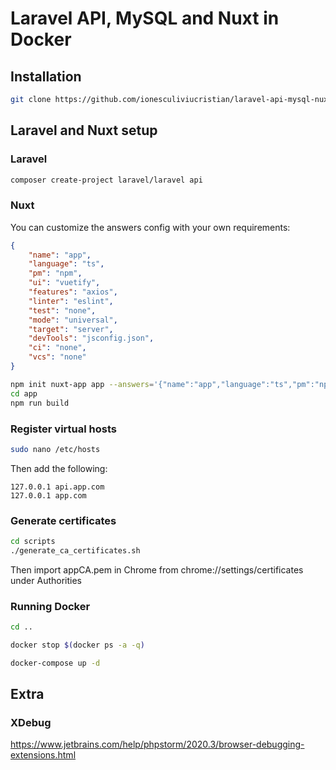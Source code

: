 # Laravel API, MySQL and Nuxt in Docker

## Installation

```bash
git clone https://github.com/ionesculiviucristian/laravel-api-mysql-nuxt-docker
```

## Laravel and Nuxt setup

### Laravel

```bash
composer create-project laravel/laravel api
```

### Nuxt

You can customize the answers config with your own requirements:

```json
{
    "name": "app", 
    "language": "ts", 
    "pm": "npm", 
    "ui": "vuetify", 
    "features": "axios",
    "linter": "eslint",
    "test": "none",
    "mode": "universal",
    "target": "server",
    "devTools": "jsconfig.json",
    "ci": "none",
    "vcs": "none"
}
```

```bash
npm init nuxt-app app --answers='{"name":"app","language":"ts","pm":"npm","ui":"vuetify","features":"axios","linter":"eslint","test":"none","mode":"universal","target":"server","devTools":"jsconfig.json","ci":"none","vcs":"none"}'
cd app
npm run build
```

### Register virtual hosts

```bash
sudo nano /etc/hosts
```

Then add the following:

```
127.0.0.1 api.app.com
127.0.0.1 app.com
```

### Generate certificates

```bash
cd scripts
./generate_ca_certificates.sh
```

Then import appCA.pem in Chrome from chrome://settings/certificates under Authorities

### Running Docker

```bash
cd ..

docker stop $(docker ps -a -q)

docker-compose up -d
```

## Extra

### XDebug

https://www.jetbrains.com/help/phpstorm/2020.3/browser-debugging-extensions.html

